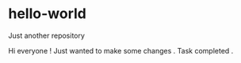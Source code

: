 # hello-world
Just another repository

Hi everyone !
Just wanted to make some changes . Task completed .
